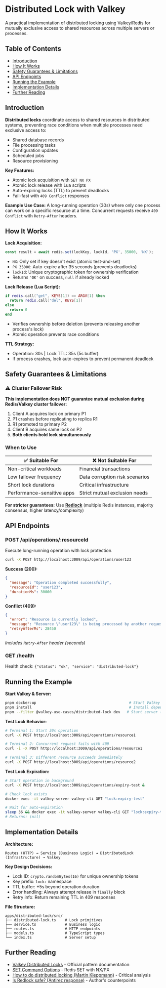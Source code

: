 # Distributed Lock with Valkey

A practical implementation of distributed locking using Valkey/Redis for mutually exclusive access to shared resources across multiple servers or processes.

## Table of Contents

- [Introduction](#introduction)
- [How It Works](#how-it-works)
- [Safety Guarantees & Limitations](#safety-guarantees--limitations)
- [API Endpoints](#api-endpoints)
- [Running the Example](#running-the-example)
- [Implementation Details](#implementation-details)
- [Further Reading](#further-reading)

## Introduction

**Distributed locks** coordinate access to shared resources in distributed systems, preventing race conditions when multiple processes need exclusive access to:

- Shared database records
- File processing tasks
- Configuration updates
- Scheduled jobs
- Resource provisioning

**Key Features:**

- Atomic lock acquisition with `SET NX PX`
- Atomic lock release with Lua scripts
- Auto-expiring locks (TTL) to prevent deadlocks
- Fail-fast with `409 Conflict` responses

**Example Use Case:** A long-running operation (30s) where only one process can work on a specific resource at a time. Concurrent requests receive `409 Conflict` with `Retry-After` headers.

## How It Works

**Lock Acquisition:**

```typescript
const result = await redis.set(lockKey, lockId, 'PX', 35000, 'NX');
```

- `NX`: Only set if key doesn't exist (atomic test-and-set)
- `PX 35000`: Auto-expire after 35 seconds (prevents deadlocks)
- `lockId`: Unique cryptographic token for ownership verification
- Returns `'OK'` on success, `null` if already locked

**Lock Release (Lua Script):**

```lua
if redis.call("get", KEYS[1]) == ARGV[1] then
  return redis.call("del", KEYS[1])
else
  return 0
end
```

- Verifies ownership before deletion (prevents releasing another process's lock)
- Atomic operation prevents race conditions

**TTL Strategy:**

- Operation: 30s | Lock TTL: 35s (5s buffer)
- If process crashes, lock auto-expires to prevent permanent deadlock

## Safety Guarantees & Limitations

### ⚠️ Cluster Failover Risk

**This implementation does NOT guarantee mutual exclusion during Redis/Valkey cluster failover:**

1. Client A acquires lock on primary P1
2. P1 crashes before replicating to replica R1
3. R1 promoted to primary P2
4. Client B acquires same lock on P2
5. **Both clients hold lock simultaneously**

### When to Use

| ✅ Suitable For            | ❌ Not Suitable For            |
| -------------------------- | ------------------------------ |
| Non-critical workloads     | Financial transactions         |
| Low failover frequency     | Data corruption risk scenarios |
| Short lock durations       | Critical infrastructure        |
| Performance-sensitive apps | Strict mutual exclusion needs  |

**For stricter guarantees:** Use **[Redlock](https://redis.io/docs/manual/patterns/distributed-locks/)** (multiple Redis instances, majority consensus, higher latency/complexity)

## API Endpoints

### POST /api/operations/:resourceId

Execute long-running operation with lock protection.

```bash
curl -X POST http://localhost:3009/api/operations/user123
```

**Success (200):**

```json
{
  "message": "Operation completed successfully",
  "resourceId": "user123",
  "durationMs": 30000
}
```

**Conflict (409):**

```json
{
  "error": "Resource is currently locked",
  "message": "Resource \"user123\" is being processed by another request",
  "retryAfterMs": 28450
}
```

_Includes `Retry-After` header (seconds)_

### GET /health

Health check: `{"status": "ok", "service": "distributed-lock"}`

## Running the Example

**Start Valkey & Server:**

```bash
pnpm docker:up                                          # Start Valkey
pnpm install                                            # Install dependencies
pnpm --filter @valkey-use-cases/distributed-lock dev   # Start server (port 3009)
```

**Test Lock Behavior:**

```bash
# Terminal 1: Start 30s operation
curl -X POST http://localhost:3009/api/operations/resource1

# Terminal 2: Concurrent request fails with 409
curl -i -X POST http://localhost:3009/api/operations/resource1

# Terminal 3: Different resource succeeds immediately
curl -X POST http://localhost:3009/api/operations/resource2
```

**Test Lock Expiration:**

```bash
# Start operation in background
curl -X POST http://localhost:3009/api/operations/expiry-test &

# Check lock exists
docker exec -it valkey-server valkey-cli GET "lock:expiry-test"

# Wait for auto-expiration
sleep 36 && docker exec -it valkey-server valkey-cli GET "lock:expiry-test"
# Returns: (nil)
```

## Implementation Details

**Architecture:**

```
Routes (HTTP) → Service (Business Logic) → DistributedLock (Infrastructure) → Valkey
```

**Key Design Decisions:**

- Lock ID: `crypto.randomBytes(16)` for unique ownership tokens
- Key prefix: `lock:` namespace
- TTL buffer: +5s beyond operation duration
- Error handling: Always attempt release in `finally` block
- Retry info: Return remaining TTL in 409 responses

**File Structure:**

```
apps/distributed-lock/src/
├── distributed-lock.ts    # Lock primitives
├── service.ts             # Business logic
├── routes.ts              # HTTP endpoints
├── models.ts              # TypeScript types
└── index.ts               # Server setup
```

## Further Reading

- [Valkey Distributed Locks](https://valkey.io/topics/distlock/) - Official pattern documentation
- [SET Command Options](https://redis.io/commands/set/) - Redis SET with NX/PX
- [How to do distributed locking (Martin Kleppmann)](https://martin.kleppmann.com/2016/02/08/how-to-do-distributed-locking.html) - Critical analysis
- [Is Redlock safe? (Antirez response)](http://antirez.com/news/101) - Author's counterpoints
